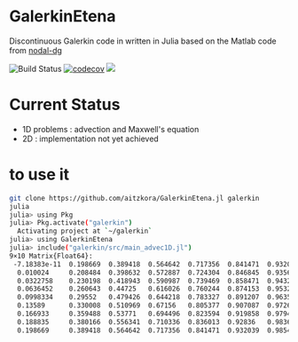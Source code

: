 # GalerkinEtena
Discontinuous Galerkin code in written in Julia based on the Matlab code from [nodal-dg](https://github.com/tcew/nodal-dg)

![Build Status](https://github.com/aitzkora/GalerkinEtena.jl/actions/workflows/main.yml/badge.svg)
[![codecov](https://codecov.io/gh/aitzkora/GalerkinEtena.jl/branch/master/graph/badge.svg)](https://codecov.io/gh/aitzkora/GalerkinEtena.jl)
[![](https://img.shields.io/badge/docs-dev-blue.svg)](https://aitzkora.github.io/GalerkinEtena.jl/dev)

# Current Status
- 1D problems : advection and Maxwell's equation
- 2D : implementation not yet achieved

# to use it

```bash
git clone https://github.com/aitzkora/GalerkinEtena.jl galerkin
julia
julia> using Pkg
julia> Pkg.activate("galerkin")
  Activating project at `~/galerkin`
julia> using GalerkinEtena
julia> include("galerkin/src/main_advec1D.jl")
9×10 Matrix{Float64}:
 -7.18383e-11  0.198669  0.389418  0.564642  0.717356  0.841471  0.932039  0.98545   0.999574  0.973848
  0.010024     0.208484  0.398632  0.572887  0.724304  0.846845  0.935625  0.987104  0.999231  0.971521
  0.0322758    0.230198  0.418943  0.590987  0.739469  0.858471  0.943249  0.990422  0.99811   0.966007
  0.0636452    0.260643  0.44725   0.616026  0.760244  0.874153  0.953212  0.994269  0.995689  0.957413
  0.0998334    0.29552   0.479426  0.644218  0.783327  0.891207  0.963558  0.997495  0.991665  0.9463
  0.13589      0.330008  0.510969  0.67156   0.805377  0.907087  0.972634  0.999405  0.986334  0.93394
  0.166933     0.359488  0.53771   0.694496  0.823594  0.919858  0.97945   0.999995  0.980673  0.922255
  0.188835     0.380166  0.556341  0.710336  0.836013  0.92836   0.983696  0.999816  0.976076  0.913423
  0.198669     0.389418  0.564642  0.717356  0.841471  0.932039  0.98545   0.999574  0.973848  0.909297
```
